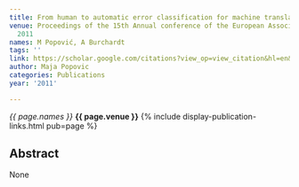 ```yaml
---
title: From human to automatic error classification for machine translation output
venue: Proceedings of the 15th Annual conference of the European Association for …,
  2011
names: M Popović, A Burchardt
tags: ''
link: https://scholar.google.com/citations?view_op=view_citation&hl=en&user=KdAV2Y0AAAAJ&citation_for_view=KdAV2Y0AAAAJ:W7OEmFMy1HYC
author: Maja Popovic
categories: Publications
year: '2011'

---
```


*{{ page.names }}*
**{{ page.venue }}**
{% include display-publication-links.html pub=page %}
## Abstract

None